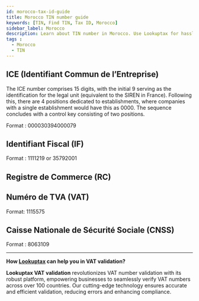 ```yaml
---
id: morocco-tax-id-guide
title: Morocco TIN number guide
keywords: [TIN, Find TIN, Tax ID, Morocco]
sidebar_label: Morocco
description: Learn about TIN number in Morocco. Use Lookuptax for hassle-free tax id validation in Morocco and other 100+ countries
tags : 
  - Morocco
  - TIN
---
```



## ICE (Identifiant Commun de l’Entreprise)
The ICE number comprises 15 digits, with the initial 9 serving as the identification for the legal unit (equivalent to the SIREN in France). Following this, there are 4 positions dedicated to establishments, where companies with a single establishment would have this as 0000. The sequence concludes with a control key consisting of two positions.

 Format : 000030394000079


## Identifiant Fiscal (IF)

Format : 1111219 or 35792001

## Registre de Commerce (RC)


## Numéro de TVA (VAT)

Format: 1115575

## Caisse Nationale de Sécurité Sociale (CNSS)

Format : 8063109

----
**How [Lookuptax](https://lookuptax.com/) can help you in VAT validation?**

**Lookuptax VAT validation** revolutionizes VAT number validation with its robust platform, empowering businesses to seamlessly verify VAT numbers across over 100 countries. Our cutting-edge technology ensures accurate and efficient validation, reducing errors and enhancing compliance.